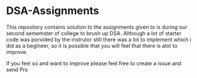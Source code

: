 # DSA-Assignments

This repository contains solution to the assignments given to is during our second sememster of college to brush up DSA.
Although a lot of starter code was porvided by the instrutor still there was a lot to implement which i did as a begineer, so it is possible that you will feel that there is alot to improve.

If you feel so and want to improve please feel free to create a issue and send Prs
